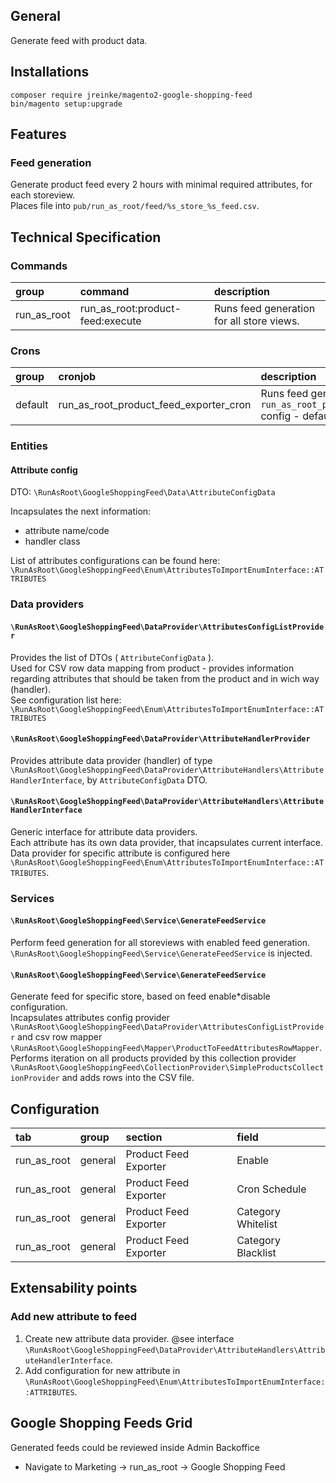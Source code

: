 ## General

Generate feed with product data.

## Installations
```
composer require jreinke/magento2-google-shopping-feed
bin/magento setup:upgrade
```

## Features

### Feed generation

Generate product feed every 2 hours with minimal required attributes, for each storeview.  
Places file into `pub/run_as_root/feed/%s_store_%s_feed.csv`.

## Technical Specification

### Commands

| group | command | description |
|:------|:--------|:------------|
|    run_as_root   |     run_as_root:product-feed:execute    |      Runs feed generation for all store views.       |

### Crons

| group | cronjob | description |
|:------|:--------|:------------|
|    default   |   run_as_root_product_feed_exporter_cron      |   Runs feed generation based on `run_as_root_product_feed/general/cron_schedule` config - default each 15 minutes         |

### Entities

#### Attribute config
DTO: `\RunAsRoot\GoogleShoppingFeed\Data\AttributeConfigData`

Incapsulates the next information:
* attribute name/code
* handler class

List of attributes configurations can be found here: `\RunAsRoot\GoogleShoppingFeed\Enum\AttributesToImportEnumInterface::ATTRIBUTES`

### Data providers

#### `\RunAsRoot\GoogleShoppingFeed\DataProvider\AttributesConfigListProvider`
Provides the list of DTOs ( `AttributeConfigData` ).  
Used for CSV row data mapping from product - provides information regarding attributes that should be taken from the product and in wich way (handler).  
See configuration list here: `\RunAsRoot\GoogleShoppingFeed\Enum\AttributesToImportEnumInterface::ATTRIBUTES`

#### `\RunAsRoot\GoogleShoppingFeed\DataProvider\AttributeHandlerProvider`
Provides attribute data provider (handler) of type `\RunAsRoot\GoogleShoppingFeed\DataProvider\AttributeHandlers\AttributeHandlerInterface`, by `AttributeConfigData` DTO.

#### `\RunAsRoot\GoogleShoppingFeed\DataProvider\AttributeHandlers\AttributeHandlerInterface`
Generic interface for attribute data providers.  
Each attribute has its own data provider, that incapsulates current interface.  
Data provider for specific attribute is configured here `\RunAsRoot\GoogleShoppingFeed\Enum\AttributesToImportEnumInterface::ATTRIBUTES`.

### Services

#### `\RunAsRoot\GoogleShoppingFeed\Service\GenerateFeedService`
Perform feed generation for all storeviews with enabled feed generation.  
`\RunAsRoot\GoogleShoppingFeed\Service\GenerateFeedService` is injected.

#### `\RunAsRoot\GoogleShoppingFeed\Service\GenerateFeedService`
Generate feed for specific store, based on feed enable*disable configuration.  
Incapsulates attributes config provider `\RunAsRoot\GoogleShoppingFeed\DataProvider\AttributesConfigListProvider` and csv row mapper `\RunAsRoot\GoogleShoppingFeed\Mapper\ProductToFeedAttributesRowMapper`.  
Performs iteration on all products provided by this collection provider `\RunAsRoot\GoogleShoppingFeed\CollectionProvider\SimpleProductsCollectionProvider` and adds rows into the CSV file.

## Configuration

| tab     | group   | section               | field              |
|:--------|:--------|:----------------------|:-------------------|
| run_as_root | general | Product Feed Exporter | Enable             |
| run_as_root | general | Product Feed Exporter | Cron Schedule      |
| run_as_root | general | Product Feed Exporter | Category Whitelist |
| run_as_root | general | Product Feed Exporter | Category Blacklist |


## Extensability points
### Add new attribute to feed
1. Create new attribute data provider. @see interface `\RunAsRoot\GoogleShoppingFeed\DataProvider\AttributeHandlers\AttributeHandlerInterface`.
2. Add configuration for new attribute in `\RunAsRoot\GoogleShoppingFeed\Enum\AttributesToImportEnumInterface::ATTRIBUTES`.

## Google Shopping Feeds Grid
Generated feeds could be reviewed inside Admin Backoffice
* Navigate to Marketing -> run_as_root -> Google Shopping Feed